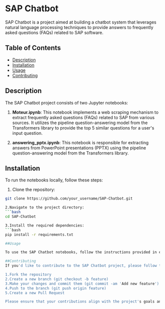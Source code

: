 # SAP Chatbot

SAP Chatbot is a project aimed at building a chatbot system that leverages natural language processing techniques to provide answers to frequently asked questions (FAQs) related to SAP software.

## Table of Contents

- [Description](#description)
- [Installation](#installation)
- [Usage](#usage)
- [Contributing](#contributing)

## Description

The SAP Chatbot project consists of two Jupyter notebooks:

1. **Moteur.ipynb**: This notebook implements a web scraping mechanism to extract frequently asked questions (FAQs) related to SAP from various sources. It utilizes the pipeline question-answering model from the Transformers library to provide the top 5 similar questions for a user's input question.

2. **answering_pptx.ipynb**: This notebook is responsible for extracting answers from PowerPoint presentations (PPTX) using the pipeline question-answering model from the Transformers library.

## Installation

To run the notebooks locally, follow these steps:

1. Clone the repository:

```bash
git clone https://github.com/your_username/SAP-Chatbot.git

2.Navigate to the project directory:
```bash
cd SAP-Chatbot

3.Install the required dependencies:
```bash
pip install -r requirements.txt

##Usage

To use the SAP Chatbot notebooks, follow the instructions provided in each notebook. These notebooks provide step-by-step guides on how to scrape FAQs, extract answers from PowerPoint presentations, and use the pipeline question-answering model from the Transformers library.

##Contributing
If you'd like to contribute to the SAP Chatbot project, please follow these guidelines:

1.Fork the repository
2.Create a new branch (git checkout -b feature)
3.Make your changes and commit them (git commit -am 'Add new feature')
4.Push to the branch (git push origin feature)
5.Create a new Pull Request

Please ensure that your contributions align with the project's goals and coding standards.
